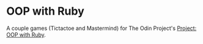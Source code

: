 # OOP with Ruby

A couple games (Tictactoe and Mastermind) for The Odin Project's [Project: OOP with Ruby](http://www.theodinproject.com/ruby-programming/oop).
